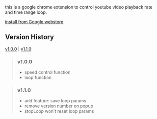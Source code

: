 this is a google chrome extension to control youtube video playback rate and time range loop.

[install from Google webstore](https://chrome.google.com/webstore/detail/youtube-transmission/jaaokfelcbloneeeaanalpkealibhfan)

## Version History

[v1.0.0](#v100) | [v1.1.0](#v110)

> ### v1.0.0
> - speed control function
> - loop function

> ### v1.1.0
> - add feature: save loop params
> - remove version number on popup
> - stopLoop won't reset loop params